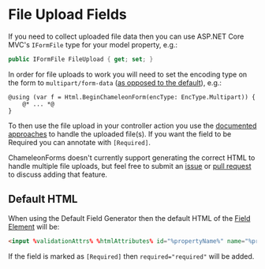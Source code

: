 # File Upload Fields

If you need to collect uploaded file data then you can use ASP.NET Core MVC's `IFormFile` type for your model property, e.g.:

```cs
public IFormFile FileUpload { get; set; }
```

In order for file uploads to work you will need to set the encoding type on the form to `multipart/form-data` ([as opposed to the default](http://stackoverflow.com/questions/4526273/what-does-enctype-multipart-form-data-mean)), e.g.:

```cshtml
@using (var f = Html.BeginChameleonForm(encType: EncType.Multipart)) {
    @* ... *@
}
```

To then use the file upload in your controller action you use the [documented approaches](https://docs.microsoft.com/en-us/aspnet/core/mvc/models/file-uploads?view=aspnetcore-3.1) to handle the uploaded file(s). If you want the field to be Required you can annotate with `[Required]`.

ChameleonForms doesn't currently support generating the correct HTML to handle multiple file uploads, but feel free to submit an [issue](https://github.com/MRCollective/ChameleonForms/issues) or [pull request](https://github.com/MRCollective/ChameleonForms/pulls) to discuss adding that feature.

## Default HTML

When using the Default Field Generator then the default HTML of the [Field Element](field-element.md) will be:

```html
<input %validationAttrs% %htmlAttributes% id="%propertyName%" name="%propertyName%" type="file" value="%value%" />
```

If the field is marked as `[Required]` then `required="required"` will be added.
